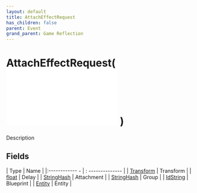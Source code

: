 ```yaml
---
layout: default
title: AttachEffectRequest
has_children: false
parent: Event
grand_parent: Game Reflection
---
```

# AttachEffectRequest( ![ EntityEventBase ](game-reflection/events/entity_event_base.md) )
Description 

## Fields
| Type | Name |
|:------------ - | : -------------- |
| [Transform](game-reflection/classes/transform.md) | Transform |
| [float](game-reflection/components/float.md) | Delay |
| [StringHash](game-reflection/classes/string_hash.md) | Attachment |
| [StringHash](game-reflection/classes/string_hash.md) | Group |
| [IdString](game-reflection/components/id_string.md) | Blueprint |
| [Entity](game-reflection/classes/entity.md) | Entity |
